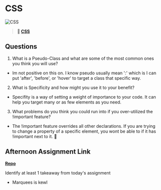 # CSS

![CSS](https://bcw.blob.core.windows.net/public/cssUnit/1411879719053976)

> **📖 [CSS](https://codeworksacademy.com/fs-student-guide/resources/wk1/03-CSS)**

## Questions

1. What is a Pseudo-Class and what are some of the most common ones you think you will use?
- Im not positive on this on. I know pseudo usually mean ':' which is I can put 'after', 'before', or 'hover' to target a class that specific way.

2. What is Specificity and how might you use it to your benefit?
- Specifity is a way of setting a weight of importance to your code. It can help you target many or as few elements as you need.

3. What problems do you think you could run into if you over-utilized the !important feature?
- The !important feature overrides all other declarations. If you are trying to change a property of a specific element, you wont be able to if it has !important next to it. 🫠

## Afternoon Assignment Link

**[Repo](https://github.com/josuehdz0/coolsite)**

Identify at least 1 takeaway from today's assignment
- Marquees is kewl
